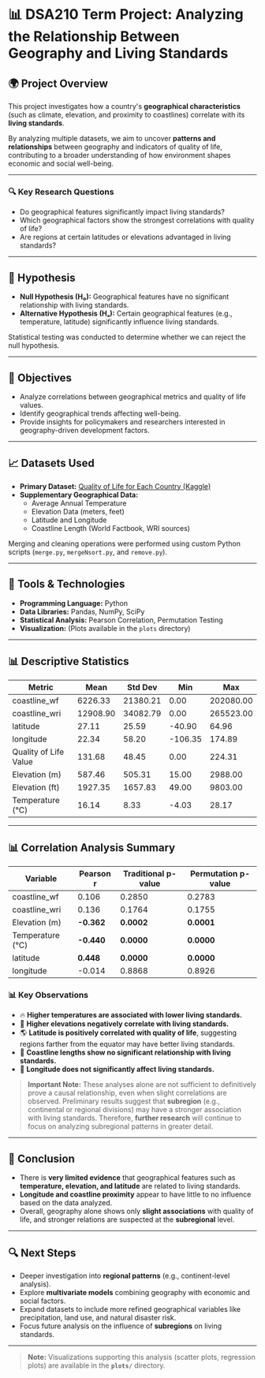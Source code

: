 # 📊 DSA210 Term Project: **Analyzing the Relationship Between Geography and Living Standards**

## 🌍 Project Overview

This project investigates how a country's **geographical characteristics** (such as climate, elevation, and proximity to coastlines) correlate with its **living standards**.

By analyzing multiple datasets, we aim to uncover **patterns and relationships** between geography and indicators of quality of life, contributing to a broader understanding of how environment shapes economic and social well-being.

---

### 🔍 Key Research Questions

- Do geographical features significantly impact living standards?
- Which geographical factors show the strongest correlations with quality of life?
- Are regions at certain latitudes or elevations advantaged in living standards?

---

## 📌 Hypothesis

- **Null Hypothesis (H₀):** Geographical features have no significant relationship with living standards.
- **Alternative Hypothesis (Hₐ):** Certain geographical features (e.g., temperature, latitude) significantly influence living standards.

Statistical testing was conducted to determine whether we can reject the null hypothesis.

---

## 🎯 Objectives

- Analyze correlations between geographical metrics and quality of life values.
- Identify geographical trends affecting well-being.
- Provide insights for policymakers and researchers interested in geography-driven development factors.

---

## 📈 Datasets Used

- **Primary Dataset:** [Quality of Life for Each Country (Kaggle)](https://www.kaggle.com/datasets/ahmedmohamed2003/quality-of-life-for-each-country)
- **Supplementary Geographical Data:**
  - Average Annual Temperature
  - Elevation Data (meters, feet)
  - Latitude and Longitude
  - Coastline Length (World Factbook, WRI sources)

Merging and cleaning operations were performed using custom Python scripts (`merge.py`, `mergeNsort.py`, and `remove.py`).

---

## 🔧 Tools & Technologies

- **Programming Language:** Python
- **Data Libraries:** Pandas, NumPy, SciPy
- **Statistical Analysis:** Pearson Correlation, Permutation Testing
- **Visualization:** (Plots available in the `plots` directory)

---

## 📊 Descriptive Statistics

| Metric                | Mean     | Std Dev  | Min     | Max       |
| --------------------- | -------- | -------- | ------- | --------- |
| coastline\_wf         | 6226.33  | 21380.21 | 0.00    | 202080.00 |
| coastline\_wri        | 12908.90 | 34082.79 | 0.00    | 265523.00 |
| latitude              | 27.11    | 25.59    | -40.90  | 64.96     |
| longitude             | 22.34    | 58.20    | -106.35 | 174.89    |
| Quality of Life Value | 131.68   | 48.45    | 0.00    | 224.31    |
| Elevation (m)         | 587.46   | 505.31   | 15.00   | 2988.00   |
| Elevation (ft)        | 1927.35  | 1657.83  | 49.00   | 9803.00   |
| Temperature (°C)      | 16.14    | 8.33     | -4.03   | 28.17     |

---

## 📊 Correlation Analysis Summary

| Variable         | Pearson r  | Traditional p-value | Permutation p-value |
| ---------------- | ---------- | ------------------- | ------------------- |
| coastline\_wf    | 0.106      | 0.2850              | 0.2783              |
| coastline\_wri   | 0.136      | 0.1764              | 0.1755              |
| Elevation (m)    | **-0.362** | **0.0002**          | **0.0001**          |
| Temperature (°C) | **-0.440** | **0.0000**          | **0.0000**          |
| latitude         | **0.448**  | **0.0000**          | **0.0000**          |
| longitude        | -0.014     | 0.8868              | 0.8926              |

### 📊 Key Observations

- 🔥 **Higher temperatures are associated with lower living standards.**
- 🌄 **Higher elevations negatively correlate with living standards.**
- 🌎 **Latitude is positively correlated with quality of life**, suggesting regions farther from the equator may have better living standards.
- 🌊 **Coastline lengths show no significant relationship with living standards.**
- 🔄 **Longitude does not significantly affect living standards.**

> **Important Note:** These analyses alone are not sufficient to definitively prove a causal relationship, even when slight correlations are observed. Preliminary results suggest that **subregion** (e.g., continental or regional divisions) may have a stronger association with living standards. Therefore, **further research** will continue to focus on analyzing subregional patterns in greater detail.

---

## 📅 Conclusion

- There is **very limited evidence** that geographical features such as **temperature, elevation, and latitude** are related to living standards.
- **Longitude and coastline proximity** appear to have little to no influence based on the data analyzed.
- Overall, geography alone shows only **slight associations** with quality of life, and stronger relations are suspected at the **subregional** level.

---

## 🔍 Next Steps

- Deeper investigation into **regional patterns** (e.g., continent-level analysis).
- Explore **multivariate models** combining geography with economic and social factors.
- Expand datasets to include more refined geographical variables like precipitation, land use, and natural disaster risk.
- Focus future analysis on the influence of **subregions** on living standards.

---

> **Note:** Visualizations supporting this analysis (scatter plots, regression plots) are available in the **`plots/`** directory.

